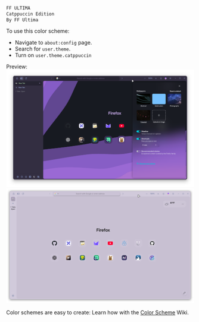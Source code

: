 ```
FF ULTIMA
Catppuccin Edition
By FF Ultima
```

To use this color scheme:
- Navigate to `about:config` page.
- Search for `user.theme`.
- Turn on `user.theme.catppuccin`

Preview:
![preview](./p1.png)
![preview](./p2.png)

Color schemes are easy to create: Learn how with the [Color Scheme](/docs/color-schemes/create-a-color-scheme) Wiki.
